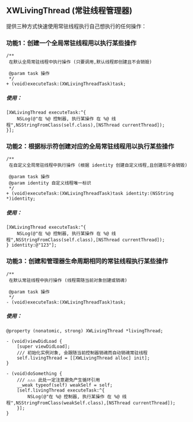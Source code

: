 ## XWLivingThread (常驻线程管理器)

提供三种方式快速使用常驻线程执行自己想执行的任何操作：

### 功能1：创建一个全局常驻线程用以执行某些操作

```objc
/**
 在默认全局常驻线程中执行操作 (只要调用,默认线程即创建且不会销毁)

 @param task 操作
 */
+ (void)executeTask:(XWLivingThreadTask)task;
```

##### 使用：

```objc
[XWLivingThread executeTask:^{
    NSLog(@"在 %@ 控制器, 执行某操作 在 %@ 线程",NSStringFromClass(self.class),[NSThread currentThread]);
}];
```

### 功能2：根据标示符创建对应的全局常驻线程用以执行某些操作

```objc
/**
 在自定义全局常驻线程中执行操作 (根据 identity 创建自定义线程,且创建后不会销毁)
 
 @param task 操作
 @param identity 自定义线程唯一标识
 */
+ (void)executeTask:(XWLivingThreadTask)task identity:(NSString *)identity;

```
##### 使用：

```objc
[XWLivingThread executeTask:^{
    NSLog(@"在 %@ 控制器, 执行某操作 在 %@ 线程",NSStringFromClass(self.class),[NSThread currentThread]);
} identity:@"123"];
```

### 功能3：创建和管理器生命周期相同的常驻线程执行某些操作

```objc
/**
 在默认常驻线程中执行操作 (线程需随当前对象创建或销魂)
 
 @param task 操作
 */
- (void)executeTask:(XWLivingThreadTask)task;

```
##### 使用：

```objc
@property (nonatomic, strong) XWLivingThread *livingThread;

- (void)viewDidLoad {
    [super viewDidLoad];    
    /// 初始化实例对象, 会跟随当前控制器销魂而自动销魂常驻线程
    self.livingThread = [[XWLivingThread alloc] init];
}

- (void)doSomething {
    /// ⚠️⚠️⚠️ 此处一定注意避免产生循环引用
    __weak typeof(self) weakSelf = self;
    [self.livingThread executeTask:^{
        NSLog(@"在 %@ 控制器, 执行某操作 在 %@ 线程",NSStringFromClass(weakSelf.class),[NSThread currentThread]);
    }];
}
```


